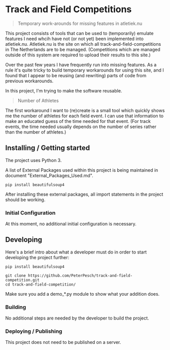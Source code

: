 # Track and Field Competitions
> Temporary work-arounds for missing features in atletiek.nu

This project consists of tools that can be used to (temporarily) emulate features I need whcih have not (or not yet) been implemented into atletiek.nu.
Atletiek.nu is the site on which all track-and-field-competitions in The Netherlands are to be managed. (Competitions which are managed outside of this system are required to upload their results to this site.)

Over the past few years I have frequently run into missing features.
As a rule it's quite tricky to build temporary workarounds for using this site, and I found that I appear to be reusing (and rewriting) parts of code from previous workarounds.

In this project, I'm trying to make the software reusable.

> Number of Athletes

The first workaround I want to (re)create is a small tool which quickly shows me the number of athletes for each field event. I can use that information to make an educated guess of the time needed for that event. (For track events, the time needed usually depends on the number of series rather than the number of athletes.)

## Installing / Getting started

The project uses Python 3.

A list of External Packages used within this project is being maintained in document "External_Packages_Used.md".


```shell
pip install beautifulsoup4
```

After installing these external packages, all import statements in the project should be working.

### Initial Configuration

At this moment, no additional initial configuration is necessary.

## Developing

Here's a brief intro about what a developer must do in order to start developing
the project further:

```shell
pip install beautifulsoup4

git clone https://github.com/PeterPesch/track-and-field-competition.git
cd track-and-field-competition/
```

Make sure you add a demo_*.py module to show what your addition does.

### Building

No additional steps are needed by the developer to build the
project.

### Deploying / Publishing

This project does not need to be published on a server.


